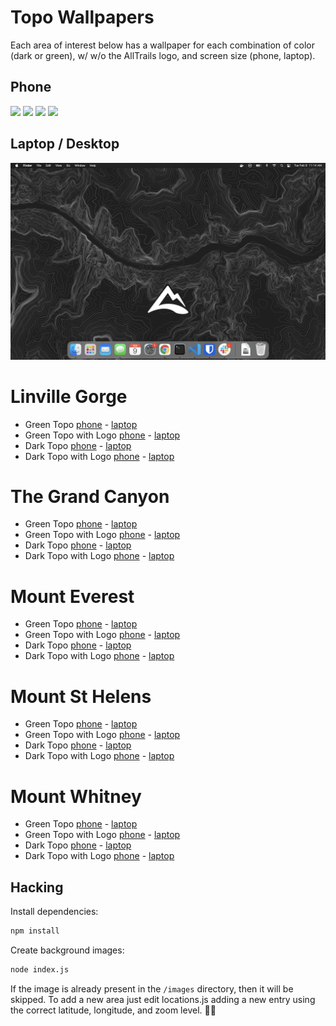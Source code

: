<!-- Do not edit this file. It is autogenerated in index.js -->
# Topo Wallpapers

Each area of interest below has a wallpaper for each combination of color (dark or green), w/ w/o the AllTrails logo, and screen size (phone, laptop).

## Phone

<div>
  <img src="screenshots/everest-dark-logo-phone.png" width="200">
  <img src="screenshots/gorge-green-logo-phone.png" width="200">
  <img src="screenshots/gorge-dark-phone.png" width="200">
  <img src="screenshots/whitney-green-logo-phone.png" width="200">
</div>

## Laptop / Desktop

<div>
  <img src="screenshots/grand-canyon-dark-logo-laptop.png" width="800">
</div>

# Linville Gorge
* Green Topo [phone](images/linville-gorge-green-topo-phone.png) - [laptop](images/linville-gorge-green-topo-laptop.png)
* Green Topo with Logo [phone](images/linville-gorge-green-topo-logo-phone.png) - [laptop](images/linville-gorge-green-topo-logo-laptop.png)
* Dark Topo [phone](images/linville-gorge-dark-topo-phone.png) - [laptop](images/linville-gorge-dark-topo-laptop.png)
* Dark Topo with Logo [phone](images/linville-gorge-dark-topo-logo-phone.png) - [laptop](images/linville-gorge-dark-topo-logo-laptop.png)
# The Grand Canyon
* Green Topo [phone](images/grand-canyon-green-topo-phone.png) - [laptop](images/grand-canyon-green-topo-laptop.png)
* Green Topo with Logo [phone](images/grand-canyon-green-topo-logo-phone.png) - [laptop](images/grand-canyon-green-topo-logo-laptop.png)
* Dark Topo [phone](images/grand-canyon-dark-topo-phone.png) - [laptop](images/grand-canyon-dark-topo-laptop.png)
* Dark Topo with Logo [phone](images/grand-canyon-dark-topo-logo-phone.png) - [laptop](images/grand-canyon-dark-topo-logo-laptop.png)
# Mount Everest
* Green Topo [phone](images/everest-green-topo-phone.png) - [laptop](images/everest-green-topo-laptop.png)
* Green Topo with Logo [phone](images/everest-green-topo-logo-phone.png) - [laptop](images/everest-green-topo-logo-laptop.png)
* Dark Topo [phone](images/everest-dark-topo-phone.png) - [laptop](images/everest-dark-topo-laptop.png)
* Dark Topo with Logo [phone](images/everest-dark-topo-logo-phone.png) - [laptop](images/everest-dark-topo-logo-laptop.png)
# Mount St Helens
* Green Topo [phone](images/st-helens-green-topo-phone.png) - [laptop](images/st-helens-green-topo-laptop.png)
* Green Topo with Logo [phone](images/st-helens-green-topo-logo-phone.png) - [laptop](images/st-helens-green-topo-logo-laptop.png)
* Dark Topo [phone](images/st-helens-dark-topo-phone.png) - [laptop](images/st-helens-dark-topo-laptop.png)
* Dark Topo with Logo [phone](images/st-helens-dark-topo-logo-phone.png) - [laptop](images/st-helens-dark-topo-logo-laptop.png)
# Mount Whitney
* Green Topo [phone](images/whitney-green-topo-phone.png) - [laptop](images/whitney-green-topo-laptop.png)
* Green Topo with Logo [phone](images/whitney-green-topo-logo-phone.png) - [laptop](images/whitney-green-topo-logo-laptop.png)
* Dark Topo [phone](images/whitney-dark-topo-phone.png) - [laptop](images/whitney-dark-topo-laptop.png)
* Dark Topo with Logo [phone](images/whitney-dark-topo-logo-phone.png) - [laptop](images/whitney-dark-topo-logo-laptop.png)
## Hacking

Install dependencies:

```bash
npm install
```

Create background images:

```bash
node index.js
```

If the image is already present in the `/images` directory, then it will be skipped. To add a new area just edit locations.js adding a new entry using the correct latitude, longitude, and zoom level. 🤘🏻
